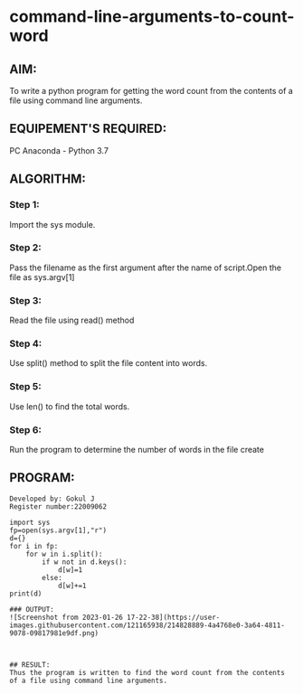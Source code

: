# command-line-arguments-to-count-word
## AIM:
To write a python program for getting the word count from the contents of a file using command line arguments.
## EQUIPEMENT'S REQUIRED: 
PC
Anaconda - Python 3.7
## ALGORITHM: 
### Step 1:
Import the sys module.

### Step 2: 
Pass the filename as the first argument after the name of script.Open the file as sys.argv[1]


 
### Step 3: 
Read the file using read() method

### Step 4:  
Use split() method to split the file content into words.


### Step 5: 
Use len() to find the total words.
### Step 6: 
Run the program to determine the number of words in the file create

## PROGRAM:
```
Developed by: Gokul J
Register number:22009062

import sys
fp=open(sys.argv[1],"r")
d={}
for i in fp:
    for w in i.split():
        if w not in d.keys():
            d[w]=1
        else:
            d[w]+=1
print(d)

### OUTPUT:
![Screenshot from 2023-01-26 17-22-38](https://user-images.githubusercontent.com/121165938/214828889-4a4768e0-3a64-4811-9078-09817981e9df.png)



## RESULT:
Thus the program is written to find the word count from the contents of a file using command line arguments.
